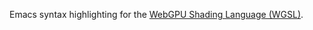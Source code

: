 Emacs syntax highlighting for the [WebGPU Shading Language (WGSL)](https://gpuweb.github.io/gpuweb/wgsl.html).

